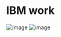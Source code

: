 # IBM work
![image](https://github.com/user-attachments/assets/9a48c3e7-06b1-4d1e-a373-fdd2a4c21506)
![image](https://github.com/user-attachments/assets/6225144d-3a11-4741-808f-1b72057e3ddf)
